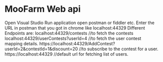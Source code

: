 # MooFarm Web api 
Open Visual Studio 
Run application
open postman or fiddler etc.
Enter the URL in postman that you got in chrome like localhost:44329
Different Endpoints are:
localhost:44329/contests    //to fetch the contests 
localhost:44329/userContests?userId=4    //to fetch the user contest mapping details.
https://localhost:44329/AddContest?userId=2&contestId=1&discount=20   //to subscribe to the contest for a user.
https://localhost:44329   //default url for fetching list of users.

